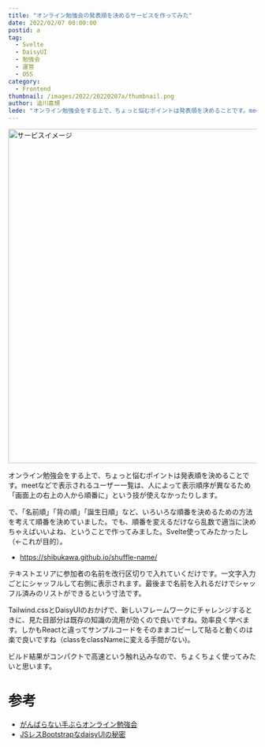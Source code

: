 ```yaml
---
title: "オンライン勉強会の発表順を決めるサービスを作ってみた"
date: 2022/02/07 00:00:00
postid: a
tag:
  - Svelte
  - DaisyUI
  - 勉強会
  - 運営
  - OSS
category:
  - Frontend
thumbnail: /images/2022/20220207a/thumbnail.png
author: 澁川喜規
lede: "オンライン勉強会をする上で、ちょっと悩むポイントは発表順を決めることです。meetなどで表示されるユーザー一覧は、人によって表示順序が異なるため「画面上の右上の人から順番に」という技が使えなかったりします。"
---
```

<img src="/images/2022/20220207a/スクリーンショット_2022-02-03_0.14.44.png" alt="サービスイメージ" width="1200" height="678" loading="lazy">

オンライン勉強会をする上で、ちょっと悩むポイントは発表順を決めることです。meetなどで表示されるユーザー一覧は、人によって表示順序が異なるため「画面上の右上の人から順番に」という技が使えなかったりします。

で、「名前順」「背の順」「誕生日順」など、いろいろな順番を決めるための方法を考えて順番を決めていました。でも、順番を変えるだけなら乱数で適当に決めちゃえばいいよね、ということで作ってみました。Svelte使ってみたかったし（←これが目的）。

* https://shibukawa.github.io/shuffle-name/

テキストエリアに参加者の名前を改行区切りで入れていくだけです。一文字入力ごとにシャッフルして右側に表示されます。最後まで名前を入れるだけでシャッフル済みのリストができるという寸法です。

Tailwind.cssとDaisyUIのおかげで、新しいフレームワークにチャレンジするときに、見た目部分は既存の知識の流用が効くので良いですね。効率良く学べます。しかもReactと違ってサンプルコードをそのままコピーして貼ると動くのは楽で良いですね（classをclassNameに変える手間がない)。

ビルド結果がコンパクトで高速という触れ込みなので、ちょくちょく使ってみたいと思います。

# 参考

* [がんばらない手ぶらオンライン勉強会](/articles/20220125a/)
* [JSレスBootstrapなdaisyUIの秘密](/articles/20211124a/)
